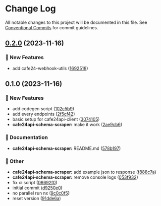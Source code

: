 # Change Log

All notable changes to this project will be documented in this file.
See [Conventional Commits](https://conventionalcommits.org) for commit guidelines.

## [0.2.0](https://github.com/shepherd231/cafe24api-client/compare/cafe24api-schema-scraper@0.1.0...cafe24api-schema-scraper@0.2.0) (2023-11-16)

### :rocket: New Features

- add cafe24-webhook-utils ([1692518](https://github.com/shepherd231/cafe24api-client/commit/1692518d0f59bc9215c841d6a73eecb566631002))

## 0.1.0 (2023-11-16)

### :rocket: New Features

- add codegen script ([102c5b9](https://github.com/shepherd231/cafe24api-client/commit/102c5b95a7b5c46e38f3c74c4ca7a56df4ef8193))
- add every endpoints ([2f5cf42](https://github.com/shepherd231/cafe24api-client/commit/2f5cf4227ec842eb5dac84df3af8aeabbedf32e4))
- basic setup for cafe24api-client ([3074105](https://github.com/shepherd231/cafe24api-client/commit/3074105314c58717d17be61d06aac8ea10076ab4))
- **cafe24api-schema-scraper:** make it work ([2ae9cb6](https://github.com/shepherd231/cafe24api-client/commit/2ae9cb684d68d3a64c606fb3f62316c2361c8397))

### :memo: Documentation

- **cafe24api-schema-scraper:** README.md ([578b197](https://github.com/shepherd231/cafe24api-client/commit/578b197e800b9fa078ea6616195419e618199e8e))

### :mega: Other

- **cafe24api-schema-scraper:** add example json to response ([f888c7a](https://github.com/shepherd231/cafe24api-client/commit/f888c7a231f30246a1f39557e669120d888ef101))
- **cafe24api-schema-scraper:** remove console logs ([053f932](https://github.com/shepherd231/cafe24api-client/commit/053f932e33066bd259455fabc4f2ed4d56bb7c98))
- fix ci script ([08692f0](https://github.com/shepherd231/cafe24api-client/commit/08692f0c22889bdc3508d2fedf5b28c2a07e75f8))
- initial commit ([d9250e0](https://github.com/shepherd231/cafe24api-client/commit/d9250e0f80a1789e5a5813a7b2ab97e8999d9c31))
- no parallel run nx ([9c0c0f5](https://github.com/shepherd231/cafe24api-client/commit/9c0c0f519cd6ed837585c8143fb4aa6b7f20d8fb))
- reset version ([91dde6a](https://github.com/shepherd231/cafe24api-client/commit/91dde6a6a09458e5f160bb0bdf62545513bd5067))
